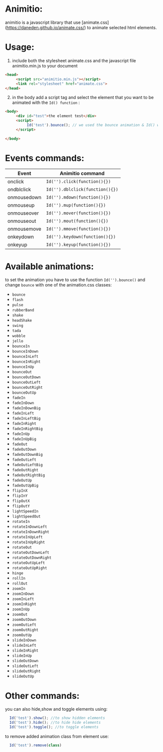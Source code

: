 # Animitio:
animitio is a javascript library that use [animate.css] (https://daneden.github.io/animate.css/) to animate selected html elements.

# Usage:
1. include both the stylesheet animate.css and the javascript file animitio.min.js to your document
  
  ```html
<head>
       <script src="animitio.min.js"></script>
       <link rel="stylesheet" href="animate.css">
</head>
```
2. in the body add a script tag and select the element that you want to be animated with the `Id() function`  :

  ```html
<body>
       <div id="test">the element test</div> 
       <script>
            Id('test').bounce(); // we used the bounce animation & Id() with Uppercase i
       </script>
       
</body>
```

# Events commands:
Event | Animitio command
------------ | -------------
onclick | `Id('').click(function(){})`
ondblclick | `Id('').dblclick(function(){})`
onmousedown | `Id('').mdown(function(){})`
onmouseup | `Id('').mup(function(){})`
onmouseover | `Id('').mover(function(){})`
onmouseout | `Id('').mout(function(){})`
onmousemove | `Id('').mmove(function(){})`
onkeydown | `Id('').keydown(function(){})`
onkeyup | `Id('').keyup(function(){})`

# Available animations:
to set the animation you have to use the function `Id('').bounce()` and change `bounce` with one of the animation.css classes:
* `bounce`
* `flash`
* `pulse`
* `rubberBand`
* `shake`
* `headShake`
* `swing`
* `tada`
* `wobble`
* `jello`
* `bounceIn`
* `bounceInDown`
* `bounceInLeft`
* `bounceInRight`
* `bounceInUp`
* `bounceOut`
* `bounceOutDown`
* `bounceOutLeft`
* `bounceOutRight`
* `bounceOutUp`
* `fadeIn`
* `fadeInDown`
* `fadeInDownBig`
* `fadeInLeft`
* `fadeInLeftBig`
* `fadeInRight`
* `fadeInRightBig`
* `fadeInUp`
* `fadeInUpBig`
* `fadeOut`
* `fadeOutDown`
* `fadeOutDownBig`
* `fadeOutLeft`
* `fadeOutLeftBig`
* `fadeOutRight`
* `fadeOutRightBig`
* `fadeOutUp`
* `fadeOutUpBig`
* `flipInX`
* `flipInY`
* `flipOutX`
* `flipOutY`
* `lightSpeedIn`
* `lightSpeedOut`
* `rotateIn`
* `rotateInDownLeft`
* `rotateInDownRight`
* `rotateInUpLeft`
* `rotateInUpRight`
* `rotateOut`
* `rotateOutDownLeft`
* `rotateOutDownRight`
* `rotateOutUpLeft`
* `rotateOutUpRight`
* `hinge`
* `rollIn`
* `rollOut`
* `zoomIn`
* `zoomInDown`
* `zoomInLeft`
* `zoomInRight`
* `zoomInUp`
* `zoomOut`
* `zoomOutDown`
* `zoomOutLeft`
* `zoomOutRight`
* `zoomOutUp`
* `slideInDown`
* `slideInLeft`
* `slideInRight`
* `slideInUp`
* `slideOutDown`
* `slideOutLeft`
* `slideOutRight`
* `slideOutUp`

# Other commands:

you can also hide,show and toggle elements using:

```javascript
  Id('test').show(); //to show hidden elements
  Id('test').hide(); //to hide hide elements
  Id('test').toggle(); //to toggle elements
```
to remove added animation class from element use:

```javascript
  Id('test').remove(class)
```
